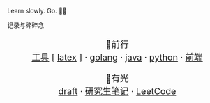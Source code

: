 Learn slowly. Go. 🔆🔆

记录与碎碎念

<p align="center">
  <p align="center" style="font-size: 20px">
    🔆前行
    <br />
    <a href="https://doreamon95.github.io/tips-Series/">工具</a>
     [
    <a href="https://github.com/doreamon95/study-use-latex/">latex</a>
     ]
     ·
    <a href="https://github.com/doreamon95/study-golang/">golang</a>
     ·
    <a href="https://github.com/doreamon95/study-java/">java</a>
     ·
    <a href="https://github.com/doreamon95/study-python/">python</a>
     ·
    <a href="https://github.com/doreamon95/study-front/">前端</a>
  </p>
  <p align="center" style="font-size: 20px">
   🔆有光
    <br />
    <a href="https://doreamon95.github.io/gitbook/">draft</a>
    ·
    <a href="https://github.com/doreamon95/study-blockchain">研究生笔记</a>
    ·
    <a href="https://github.com/doreamon95/LeetCode">LeetCode</a>
  </p>
</p>

